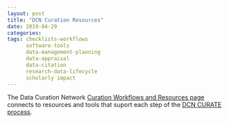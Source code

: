 ```yaml
---
layout: post
title: "DCN Curation Resources"
date: 2019-04-29
categories: 
tags: checklists-workflows
      software-tools
      data-management-planning
      data-appraisal
      data-citation
      research-data-lifecycle
      scholarly impact
--- 
```


The Data Curation Network [Curation Workflows and Resources page](https://datacurationnetwork.org/resources/) connects to resources and tools that suport each step of the [DCN CURATE process](https://datacurationnetwork.org/home/resources/).

